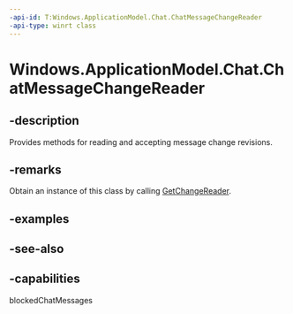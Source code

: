 ----api-id: T:Windows.ApplicationModel.Chat.ChatMessageChangeReader
-api-type: winrt class
---<!-- Class syntax.public class ChatMessageChangeReader : Windows.ApplicationModel.Chat.IChatMessageChangeReader--># Windows.ApplicationModel.Chat.ChatMessageChangeReader## -descriptionProvides methods for reading and accepting message change revisions.## -remarksObtain an instance of this class by calling [GetChangeReader](chatmessagechangetracker_getchangereader.md).## -examples## -see-also## -capabilitiesblockedChatMessages